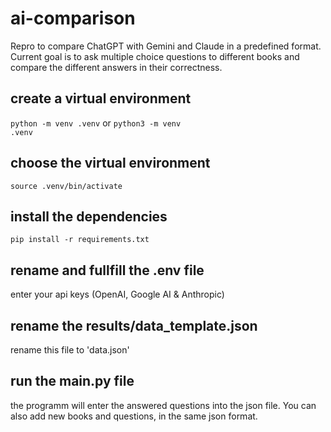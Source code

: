 # ai-comparison
Repro to compare ChatGPT with Gemini and Claude in a predefined format. Current goal is to ask multiple choice questions to different books and compare the different answers in their correctness. 

## create a virtual environment
<code>python -m venv .venv</code> or <code>python3 -m venv .venv</code>

## choose the virtual environment
<code>source .venv/bin/activate</code>

## install the dependencies
<code>pip install -r requirements.txt</code>

## rename and fullfill the .env file
enter your api keys (OpenAI, Google AI & Anthropic)

## rename the results/data_template.json
rename this file to 'data.json'

## run the main.py file
the programm will enter the answered questions into the json file. You can also add new books and questions, in the same json format. 